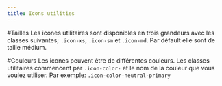 ```yaml
---
title: Icons utilities
---
```


#Tailles
Les icones utilitaires sont disponibles en trois grandeurs avec les classes suivantes; <code>.icon-xs</code>, <code>.icon-sm</code> et <code>.icon-md</code>. 
Par défault elle sont de taille médium.

#Couleurs
Les icones peuvent être de différentes couleurs. Les classes utilitaires commencent par <code>.icon-color-</code> et le nom de la couleur que vous voulez utiliser.
Par exemple: <code>.icon-color-neutral-primary</code>